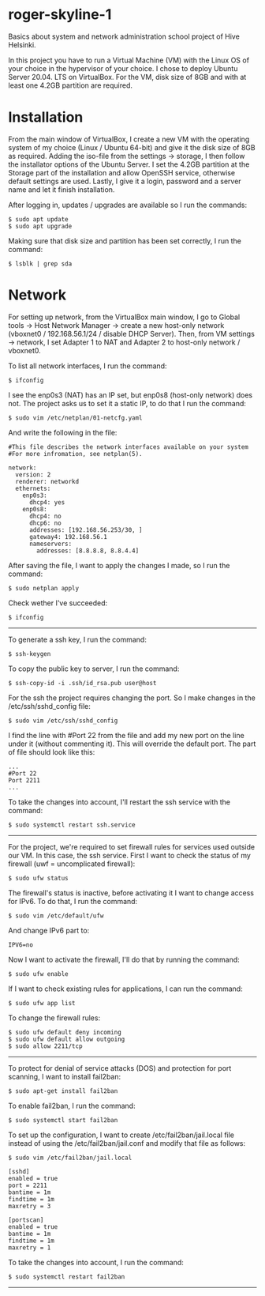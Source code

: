 # roger-skyline-1
Basics about system and network administration school project of Hive Helsinki. 

In this project you have to run a Virtual Machine (VM) with the Linux OS of your choice in the hypervisor of your choice. I chose to deploy Ubuntu Server 20.04. LTS on VirtualBox. For the VM, disk size of 8GB and with at least one 4.2GB partition are required.

# Installation
From the main window of VirtualBox, I create a new VM with the operating system of my choice (Linux / Ubuntu 64-bit) and give it the disk size of 8GB as required. Adding the iso-file from the settings -> storage, I then follow the installator options of the Ubuntu Server. I set the 4.2GB partition at the Storage part of the installation and allow OpenSSH service, otherwise default settings are used. Lastly, I give it a login, password and a server name and let it finish installation.

After logging in, updates / upgrades are available so I run the commands:
```
$ sudo apt update
$ sudo apt upgrade
```

Making sure that disk size and partition has been set correctly, I run the command:
```
$ lsblk | grep sda
```

# Network
For setting up network, from the VirtualBox main window, I go to Global tools -> Host Network Manager -> create a new host-only network (vboxnet0 / 192.168.56.1/24 / disable DHCP Server). Then, from VM settings -> network, I set Adapter 1 to NAT and Adapter 2 to host-only network / vboxnet0.

To list all network interfaces, I run the command:
```
$ ifconfig
```

I see the enp0s3 (NAT) has an IP set, but enp0s8 (host-only network) does not. The project asks us to set it a static IP, to do that I run the command:
```
$ sudo vim /etc/netplan/01-netcfg.yaml
```

And write the following in the file:
```
#This file describes the network interfaces available on your system
#For more infromation, see netplan(5).

network:
  version: 2
  renderer: networkd
  ethernets:
    enp0s3:
      dhcp4: yes
    enp0s8:
      dhcp4: no
      dhcp6: no
      addresses: [192.168.56.253/30, ]
      gateway4: 192.168.56.1
      nameservers:
        addresses: [8.8.8.8, 8.8.4.4]
```        
After saving the file, I want to apply the changes I made, so I run the command:
```
$ sudo netplan apply
```

Check wether I've succeeded:
```
$ ifconfig
```
______________________________________

To generate a ssh key, I run the command:
```
$ ssh-keygen
```

To copy the public key to server, I run the command:
```
$ ssh-copy-id -i .ssh/id_rsa.pub user@host
```

For the ssh the project requires changing the port. So I make changes in the /etc/ssh/sshd_config file:
```
$ sudo vim /etc/ssh/sshd_config
```
I find the line with #Port 22 from the file and add my new port on the line under it (without commenting it). This will override the default port. The part of file should look like this:
```
...
#Port 22
Port 2211
...
```

To take the changes into account, I'll restart the ssh service with the command:
```
$ sudo systemctl restart ssh.service
```
______________________________________

For the project, we're required to set firewall rules for services used outside our VM. In this case, the ssh service. First I want to check the status of my firewall (uwf = uncomplicated firewall):
```
$ sudo ufw status
```
The firewall's status is inactive, before activating it I want to change access for IPv6. To do that, I run the command:
```
$ sudo vim /etc/default/ufw
```
And change IPv6 part to:
```
IPV6=no
```
Now I want to activate the firewall, I'll do that by running the command:
```
$ sudo ufw enable
```
If I want to check existing rules for applications, I can run the command:
```
$ sudo ufw app list
```
To change the firewall rules:
```
$ sudo ufw default deny incoming
$ sudo ufw default allow outgoing
$ sudo allow 2211/tcp
```
______________________________________

To protect for denial of service attacks (DOS) and protection for port scanning, I want to install fail2ban:
```
$ sudo apt-get install fail2ban
```
To enable fail2ban, I run the command:
```
$ sudo systemctl start fail2ban
```
To set up the configuration, I want to create /etc/fail2ban/jail.local file instead of using the /etc/fail2ban/jail.conf and modify that file as follows:
```
$ sudo vim /etc/fail2ban/jail.local
```
```
[sshd]
enabled = true
port = 2211
bantime = 1m
findtime = 1m
maxretry = 3

[portscan]
enabled = true
bantime = 1m
findtime = 1m
maxretry = 1
```
To take the changes into account, I run the command:
```
$ sudo systemctl restart fail2ban
```
______________________________________
